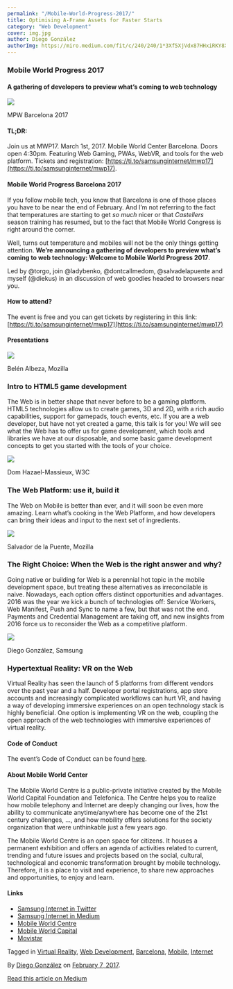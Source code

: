 ```yaml
---
permalink: "/Mobile-World-Progress-2017/"
title: Optimising A-Frame Assets for Faster Starts
category: "Web Development"
cover: img.jpg
author: Diego González
authorImg: https://miro.medium.com/fit/c/240/240/1*3Xf5XjVdx87HHxiRKY8X1Q.jpeg
---
```


### Mobile World Progress 2017

#### A gathering of developers to preview what’s coming to web technology

![](https://cdn-images-1.medium.com/max/800/1*dmMKP5xU_3bM0AOm4PhxIQ.png)

MPW Barcelona 2017

#### TL;DR:

Join us at MWP17. March 1st, 2017. Mobile World Center Barcelona. Doors open 4:30pm. Featuring Web Gaming, PWAs, WebVR, and tools for the web platform. Tickets and registration: [https://ti.to/samsunginternet/mwp17](https://ti.to/samsunginternet/mwp17).

#### Mobile World Progress Barcelona 2017

If you follow mobile tech, you know that Barcelona is one of those places you have to be near the end of February. And I’m not referring to the fact that temperatures are starting to get _so much_ nicer or that _Castellers_ season training has resumed, but to the fact that Mobile World Congress is right around the corner.

Well, turns out temperature and mobiles will not be the only things getting attention. **We’re announcing a gathering of developers to preview what’s coming to web technology: Welcome to Mobile World Progress 2017**.

Led by @torgo, join @ladybenko, @dontcallmedom, @salvadelapuente and myself (@diekus) in an discussion of web goodies headed to browsers near you.

#### How to attend?

The event is free and you can get tickets by registering in this link: [https://ti.to/samsunginternet/mwp17](https://ti.to/samsunginternet/mwp17)

#### Presentations

![](https://cdn-images-1.medium.com/max/600/1*G6f39rcyLVWT8gwb6c3JLA.png)

Belén Albeza, Mozilla

### Intro to HTML5 game development

The Web is in better shape that never before to be a gaming platform.  
HTML5 technologies allow us to create games, 3D and 2D, with a rich audio capabilities, support for gamepads, touch events, etc. If you are a web developer, but have not yet created a game, this talk is for you! We will see what the Web has to offer us for game development, which tools and libraries we have at our disposable, and some basic game development concepts to get you started with the tools of your choice.

![](https://cdn-images-1.medium.com/max/600/1*g2SDjnq2hWliz-xHLZ2Ykg.jpeg)

Dom Hazael-Massieux, W3C

### The Web Platform: use it, build it

The Web on Mobile is better than ever, and it will soon be even more amazing. Learn what’s cooking in the Web Platform, and how developers can bring their ideas and input to the next set of ingredients.

![](https://cdn-images-1.medium.com/max/600/1*vWwWQBr4kgx4Ov9SXYJB6w.png)

Salvador de la Puente, Mozilla

### The Right Choice: When the Web is the right answer and why?

Going native or building for Web is a perennial hot topic in the mobile development space, but treating these alternatives as irreconcilable is naive. Nowadays, each option offers distinct opportunities and advantages. 2016 was the year we kick a bunch of technologies off: Service Workers, Web Manifest, Push and Sync to name a few, but that was not the end. Payments and Credential Management are taking off, and new insights from 2016 force us to reconsider the Web as a competitive platform.

![](https://cdn-images-1.medium.com/max/600/1*KcnO_IhWCYrMhTEiX65PJw.png)

Diego González, Samsung

### Hypertextual Reality: VR on the Web

Virtual Reality has seen the launch of 5 platforms from different vendors over the past year and a half. Developer portal registrations, app store accounts and increasingly complicated workflows can hurt VR, and having a way of developing immersive experiences on an open technology stack is highly beneficial. One option is implementing VR on the web, coupling the open approach of the web technologies with immersive experiences of virtual reality.

#### Code of Conduct

The event’s Code of Conduct can be found [here](http://confcodeofconduct.com/).

#### About Mobile World Center

The Mobile World Centre is a public-private initiative created by the Mobile World Capital Foundation and Telefonica. The Centre helps you to realize how mobile telephony and Internet are deeply changing our lives, how the ability to communicate anytime/anywhere has become one of the 21st century challenges, …, and how mobility offers solutions for the society organization that were unthinkable just a few years ago.

The Mobile World Centre is an open space for citizens. It houses a permanent exhibition and offers an agenda of activities related to current, trending and future issues and projects based on the social, cultural, technological and economic transformation brought by mobile technology. Therefore, it is a place to visit and experience, to share new approaches and opportunities, to enjoy and learn.

#### Links

*   [Samsung Internet in Twitter](https://twitter.com/samsunginternet)
*   [Samsung Internet in Medium](https://medium.com/samsung-internet-dev)
*   [Mobile World Centre](https://www.mobileworldcentre.com/)
*   [Mobile World Capital](http://mobileworldcapital.com/)
*   [Movistar](https://www.movistar.com/es/)

Tagged in [Virtual Reality](https://medium.com/tag/virtual-reality), [Web Development](https://medium.com/tag/web-development), [Barcelona](https://medium.com/tag/barcelona), [Mobile](https://medium.com/tag/mobile), [Internet](https://medium.com/tag/internet)

By [Diego González](https://medium.com/@diekus) on [February 7, 2017](https://medium.com/p/a1d7ccf71cb4).

[Read this article on Medium](https://medium.com/@diekus/mobile-world-progress-2017-a1d7ccf71cb4)
